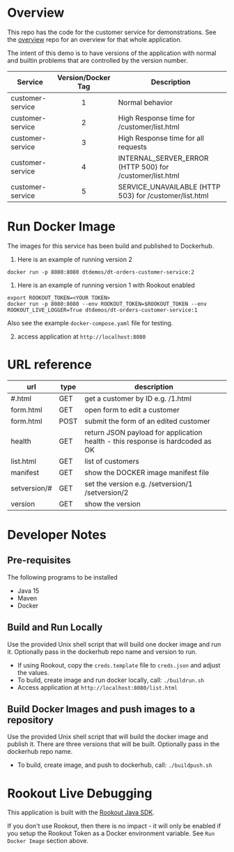 # Overview

This repo has the code for the customer service for demonstrations.  See the [overview](https://github.com/dt-orders/overview) repo for an overview for that whole application.

The intent of this demo is to have versions of the application with normal and builtin problems that are controlled by the version number.

| Service  | Version/Docker Tag | Description |
|---|:---:|---|
| customer-service | 1 | Normal behavior |
| customer-service | 2 | High Response time for /customer/list.html |
| customer-service | 3 | High Response time for all requests |
| customer-service | 4 | INTERNAL_SERVER_ERROR (HTTP 500) for /customer/list.html |
| customer-service | 5 | SERVICE_UNAVAILABLE (HTTP 503) for /customer/list.html | 

# Run Docker Image

The images for this service has been build and published to Dockerhub.

1. Here is an example of running version 2

  ```
  docker run -p 8080:8080 dtdemos/dt-orders-customer-service:2
  ```

1. Here is an example of running version 1 with Rookout enabled

  ```
  export ROOKOUT_TOKEN=<YOUR TOKEN>
  docker run -p 8080:8080 --env ROOKOUT_TOKEN=$ROOKOUT_TOKEN --env ROOKOUT_LIVE_LOGGER=True dtdemos/dt-orders-customer-service:1
  ```

  Also see the example `docker-compose.yaml` file for testing.

2. access application at ```http://localhost:8080```

# URL reference

| url | type | description |
|-----|------|-------------|
| #.html | GET | get a customer by ID e.g. /1.html |
| form.html | GET | open form to edit a customer |
| form.html | POST | submit the form of an edited customer |
| health | GET | return JSON payload for application health - this response is hardcoded as OK |
| list.html | GET | list of customers |
| manifest | GET | show the DOCKER image manifest file |
| setversion/# | GET | set the version e.g. /setversion/1  /setversion/2 |
| version | GET | show the version |

# Developer Notes

## Pre-requisites

The following programs to be installed
* Java 15
* Maven
* Docker

## Build and Run Locally

Use the provided Unix shell script that will build one docker image and run it.  Optionally pass in the dockerhub repo name and version to run.

* If using Rookout, copy the `creds.template` file to `creds.json` and adjust the values.
* To build, create image and run docker locally, call: `./buildrun.sh`
* Access application at `http://localhost:8080/list.html`

## Build Docker Images and push images to a repository

Use the provided Unix shell script that will build the docker image and publish it. There are three versions that will be built.  Optionally pass in the dockerhub repo name.

* To build, create image, and push to dockerhub, call: `./buildpush.sh`

# Rookout Live Debugging

This application is built with the [Rookout Java SDK](https://docs.rookout.com/docs/jvm-setup).

If you don't use Rookout, then there is no impact - it will only be enabled if you setup the Rookout Token as a Docker environment variable. See `Run Docker Image` section above.  